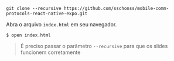 
```shell
git clone --recursive https://github.com/sschonss/mobile-comm-protocols-react-native-expo.git
```

Abra o arquivo `index.html` em seu navegador.

```shell
$ open index.html
```

> É preciso passar o parâmetro `--recursive` para que os slides funcionem corretamente
